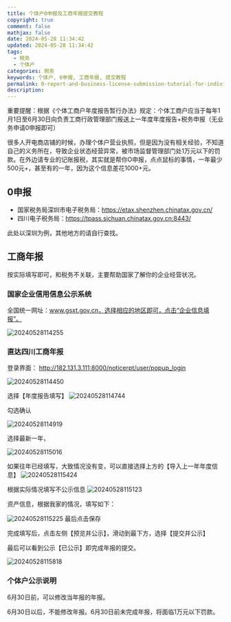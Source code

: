 ```yaml
---
title: 个体户0申报及工商年报提交教程
copyright: true
comment: false
mathjax: false
date: 2024-05-28 11:34:42
updated: 2024-05-28 11:34:42
tags:
  - 税务
  - 个体户
categories: 税务
keywords: 个体户, 0申报, 工商年报, 提交教程
permalink: 0-report-and-business-license-submission-tutorial-for-individual-entrepreneurs/
description:
---
```

重要提醒：根据《个体工商户年度报告暂行办法》规定：个体工商户应当于每年1月1日至6月30日向负责工商行政管理部门报送上一年度年度报告+税务申报（无业务申请0申报即可）

很多人开电商店铺的时候，办理个体户营业执照，但是因为没有相关经验，不知道自己的义务所在，导致企业状态经营异常，被市场监督管理部门处1万元以下的罚款。在外边请专业的记账报税，其实就是帮你O申报，点点鼠标的事情，一年最少500元+，甚至有的一年，因为这个信息差花1000+元。

<!-- more -->

## 0申报

- 国家税务局深圳市电子税务局：<https://etax.shenzhen.chinatax.gov.cn/>
- 四川电子税务局：<https://tpass.sichuan.chinatax.gov.cn:8443/>

此处以深圳为例，其他地方的请自行查找。

## 工商年报

按实际填写即可，和税务不关联，主要帮助国家了解你的企业经营状况。

### 国家企业信用信息公示系统

全国统一网址：www.gsxt.gov.cn，选择相应的地区即可，点击“企业信息填报”。

![20240528114255](https://cdn.zyha.cn/blog/20240528114255.png?x-oss-process=style/blog)

### 直达四川工商年报

登录界面： <http://182.131.3.111:8000/noticerpt/user/popup_login>

![20240528114450](https://cdn.zyha.cn/blog/20240528114450.png?x-oss-process=style/blog)

选择【年度报告填写】
![20240528114744](https://cdn.zyha.cn/blog/20240528114744.png?x-oss-process=style/blog)

勾选确认

![20240528114919](https://cdn.zyha.cn/blog/20240528114919.png?x-oss-process=style/blog)

选择最新一年，

![20240528115016](https://cdn.zyha.cn/blog/20240528115016.png?x-oss-process=style/blog)

如果往年已经填写，大致情况没有变，可以直接选择上方的【导入上一年年度信息】
![20240528115424](https://cdn.zyha.cn/blog/20240528115424.png?x-oss-process=style/blog)

根据实际情况填写不公示信息
![20240528115123](https://cdn.zyha.cn/blog/20240528115123.png?x-oss-process=style/blog)

资产信息，根据我家的情况，填写如下：

![20240528115225](https://cdn.zyha.cn/blog/20240528115225.png?x-oss-process=style/blog)
最后点击保存

完成填写后，点击左侧【预览并公示】，滑动到最下方，选择【提交并公示】

最后可以看到公示【已公示】即完成年报的提交。

![20240528115818](https://cdn.zyha.cn/blog/20240528115818.png?x-oss-process=style/blog)

### 个体户公示说明

6月30日前，可以修改当年报的年报。

6月30日以后，不能修改年报。6月30日前未完成年报，将面临1万元以下罚款。

